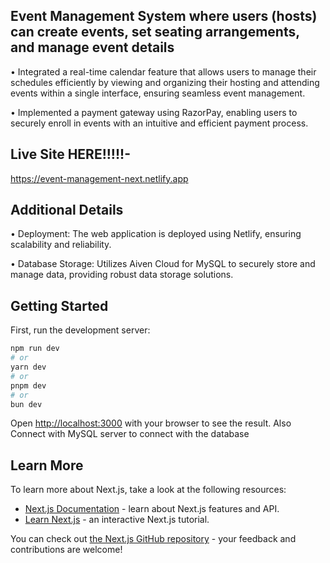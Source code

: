 ## Event Management System where users (hosts) can create events, set seating arrangements, and manage event details

• Integrated a real-time calendar feature that allows users to manage their schedules efficiently by viewing and organizing their hosting and attending events within a single interface, ensuring seamless event management.

• Implemented a payment gateway using RazorPay, enabling users to securely enroll in events with an intuitive
and efficient payment process.

## Live Site HERE!!!!!- 

https://event-management-next.netlify.app


## Additional Details

• Deployment: The web application is deployed using Netlify, ensuring scalability and reliability.

• Database Storage: Utilizes Aiven Cloud for MySQL to securely store and manage data, providing robust data storage solutions.

## Getting Started

First, run the development server:

```bash
npm run dev
# or
yarn dev
# or
pnpm dev
# or
bun dev
```

Open [http://localhost:3000](http://localhost:3000) with your browser to see the result.
Also Connect with MySQL server to connect with the database


## Learn More

To learn more about Next.js, take a look at the following resources:

- [Next.js Documentation](https://nextjs.org/docs) - learn about Next.js features and API.
- [Learn Next.js](https://nextjs.org/learn) - an interactive Next.js tutorial.

You can check out [the Next.js GitHub repository](https://github.com/vercel/next.js/) - your feedback and contributions are welcome!
